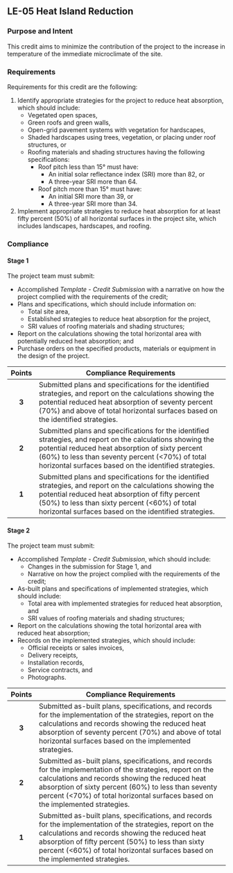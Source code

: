 ## LE-05  Heat Island Reduction
### Purpose and Intent
This credit aims to minimize the contribution of the project to the increase in temperature of the immediate microclimate of the site.

### Requirements
Requirements for this credit are the following:

1. Identify appropriate strategies for the project to reduce heat absorption, which should include:
    * Vegetated open spaces,
    * Green roofs and green walls,
    * Open-grid pavement systems with vegetation for hardscapes,
    * Shaded hardscapes using trees, vegetation, or placing under roof structures, or
    * Roofing materials and shading structures having the following specifications:
        * Roof pitch less than 15° must have:
            * An initial solar reflectance index (SRI) more than 82, or
            * A three-year SRI more than 64.
        * Roof pitch more than 15° must have:
            * An initial SRI more than 39, or
            * A three-year SRI more than 34.
2. Implement appropriate strategies to reduce heat absorption for at least fifty percent (50%) of all horizontal surfaces in the project site, which includes landscapes, hardscapes, and roofing.

### Compliance
#### Stage 1
The project team must submit:

* Accomplished _Template - Credit Submission_ with a narrative on how the project complied with the requirements of the credit;
* Plans and specifications, which should include information on:
    * Total site area,
    * Established strategies to reduce heat absorption for the project,
    * SRI values of roofing materials and shading structures;
* Report on the calculations showing the total horizontal area with potentially reduced heat absorption; and
* Purchase orders on the specified products, materials or equipment in the design of the project.

| Points | Compliance Requirements |
|:------:|------------------------|
| **3**  | Submitted plans and specifications for the identified strategies, and report on the calculations showing the potential reduced heat absorption of seventy percent (70%) and above of total horizontal surfaces based on the identified strategies. |
| **2**  | Submitted plans and specifications for the identified strategies, and report on the calculations showing the potential reduced heat absorption of sixty percent (60%) to less than seventy percent (<70%) of total horizontal surfaces based on the identified strategies. |
| **1**  | Submitted plans and specifications for the identified strategies, and report on the calculations showing the potential reduced heat absorption of fifty percent (50%) to less than sixty percent (<60%) of total horizontal surfaces based on the identified strategies. |


#### Stage 2
The project team must submit:

* Accomplished _Template - Credit Submission_, which should include:
    * Changes in the submission for Stage 1, and
    * Narrative on how the project complied with the requirements of the credit;
* As-built plans and specifications of implemented strategies, which should include:
    * Total area with implemented strategies for reduced heat absorption, and
    * SRI values of roofing materials and shading structures;
* Report on the calculations showing the total horizontal area with reduced heat absorption;
* Records on the implemented strategies, which should include:
    * Official receipts or sales invoices,
    * Delivery receipts,
    * Installation records,
    * Service contracts, and
    * Photographs.

| Points | Compliance Requirements |
|:------:|------------------------|
| **3**  | Submitted as-built plans, specifications, and records for the implementation of the strategies, report on the calculations and records showing the reduced heat absorption of seventy percent (70%) and above of total horizontal surfaces based on the implemented strategies. |
| **2**  | Submitted as-built plans, specifications, and records for the implementation of the strategies, report on the calculations and records showing the reduced heat absorption of sixty percent (60%) to less than seventy percent (<70%) of total horizontal surfaces based on the implemented strategies. |
| **1**  | Submitted as-built plans, specifications, and records for the implementation of the strategies, report on the calculations and records showing the reduced heat absorption of fifty percent (50%) to less than sixty percent (<60%) of total horizontal surfaces based on the implemented strategies. |
